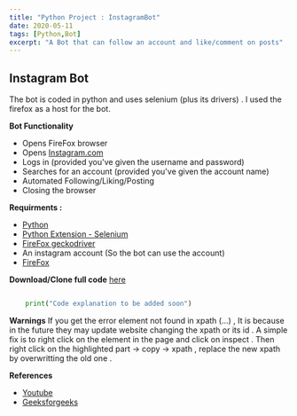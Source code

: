 ```yaml
---
title: "Python Project : InstagramBot"
date: 2020-05-11
tags: [Python,Bot]
excerpt: "A Bot that can follow an account and like/comment on posts"
---
```


## Instagram Bot 

The bot is coded in python and uses selenium (plus its drivers) . I used the firefox as a host for the bot.

**Bot Functionality**

* Opens FireFox browser
* Opens [Instagram.com](https://www.instagram.com/)
* Logs in (provided you've given the username and password)
* Searches for an account (provided you've given the account name)
* Automated Following/Liking/Posting
* Closing the browser

**Requirments :**
* [Python](https://www.python.org/)
* [Python Extension - Selenium](https://pypi.org/project/selenium/)
* [FireFox geckodriver](https://github.com/mozilla/geckodriver/releases)
* An instagram account (So the bot can use the account)
* [FireFox](https://www.mozilla.org/en-US/firefox/new/)

**Download/Clone full code** [here](https://github.com/nvikramraj/Instagram_Bot) 

```python

	print("Code explanation to be added soon")

```

**Warnings** If you get the error element not found in xpath (...) , It is because in the future they may update website changing the xpath or its id . A simple fix is to right click on the element in the page and click on inspect . Then right click on the highlighted part -> copy -> xpath , replace the new xpath by overwritting the old one . 

**References** 
* [Youtube](https://www.youtube.com/watch?v=d2GBO_QjRlo)
* [Geeksforgeeks](https://www.geeksforgeeks.org/like-instagram-pictures-using-selenium-python/)